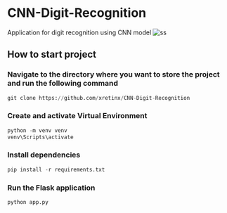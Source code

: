 # CNN-Digit-Recognition
Application for digit recognition using CNN model
![ss](https://github.com/xretinx/CNN-Digit-Recognition/assets/79771143/404af77f-0841-4585-a60c-b9d3d5db116a)
## How to start project
### Navigate to the directory where you want to store the project and run the following command
```python
git clone https://github.com/xretinx/CNN-Digit-Recognition
```
### Create and activate Virtual Environment
```python
python -m venv venv
venv\Scripts\activate
```
### Install dependencies
```python
pip install -r requirements.txt
```
### Run the Flask application
```python
python app.py
```

